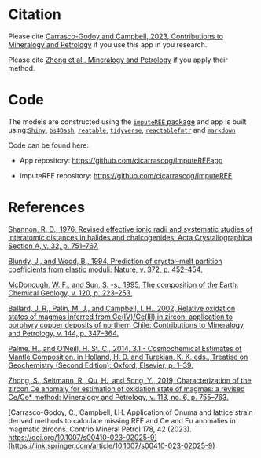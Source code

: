 
# Citation

Please cite [Carrasco-Godoy and Campbell, 2023, Contributions to
Mineralogy and
Petrology](https://link.springer.com/article/10.1007/s00410-023-02025-9)
if you use this app in you research.

Please cite [Zhong et al., Mineralogy and
Petrology](https://link.springer.com/article/10.1007/s00710-019-00682-y)
if you apply their method.

# Code

The models are constructed using the [`imputeREE`
package](https://cran.r-project.org/web/packages/imputeREE/index.html)
and app is built using:[`Shiny`](https://github.com/rstudio/shiny),
[`bs4Dash`](https://github.com/RinteRface/bs4Dash),
[`reatable`](https://github.com/glin/reactable),
[`tidyverse`](https://www.tidyverse.org/),
[`reactablefmtr`](https://github.com/kcuilla/reactablefmtr/) and
[`markdown`](https://cran.r-project.org/web/packages/markdown/index.html)

Code can be found here:

- App repository: <https://github.com/cicarrascog/ImputeREEapp>

- imputeREE repository: <https://github.com/cicarrascog/ImputeREE>

# References

[Shannon, R. D., 1976, Revised effective ionic radii and systematic
studies of interatomic distances in halides and chalcogenides: Acta
Crystallographica Section A, v. 32, p.
751–767.](http://onlinelibrary.wiley.com/doi/abs/10.1107/S0567739476001551)

[Blundy, J., and Wood, B., 1994, Prediction of crystal–melt partition
coefficients from elastic moduli: Nature, v. 372, p.
452–454.](https://www.nature.com/articles/372452a0)

[McDonough, W. F., and Sun, S. -s., 1995, The composition of the Earth:
Chemical Geology, v. 120, p.
223–253.](http://www.sciencedirect.com/science/article/pii/0009254194001404)

[Ballard, J. R., Palin, M. J., and Campbell, I. H., 2002, Relative
oxidation states of magmas inferred from Ce(IV)/Ce(III) in zircon:
application to porphyry copper deposits of northern Chile: Contributions
to Mineralogy and Petrology, v. 144, p.
347–364.](http://link.springer.com/10.1007/s00410-002-0402-5)

[Palme, H., and O’Neill, H. St. C., 2014, 3.1 - Cosmochemical Estimates
of Mantle Composition, in Holland, H. D. and Turekian, K. K. eds.,
Treatise on Geochemistry (Second Edition): Oxford, Elsevier, p.
1–39.](http://www.sciencedirect.com/science/article/pii/B9780080959757002011)

[Zhong, S., Seltmann, R., Qu, H., and Song, Y., 2019, Characterization
of the zircon Ce anomaly for estimation of oxidation state of magmas: a
revised Ce/Ce\* method: Mineralogy and Petrology, v. 113, no. 6,
p. 755–763.](https://link.springer.com/article/10.1007/s00710-019-00682-y)

[Carrasco-Godoy, C., Campbell, I.H. Application of Onuma and lattice
strain derived methods to calculate missing REE and Ce and Eu anomalies
in magmatic zircons. Contrib Mineral Petrol 178, 42 (2023).
https://doi.org/10.1007/s00410-023-02025-9](https://link.springer.com/article/10.1007/s00410-023-02025-9)
